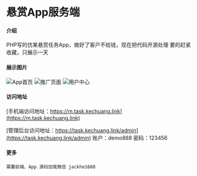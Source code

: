# 悬赏App服务端

#### 介绍
PHP写的仿某悬赏任务App，做好了客户不给钱，现在把代码开源处理 要的赶紧收藏，只展示一天

#### 展示图片
![App首页](https://images.gitee.com/uploads/images/2020/1215/174924_121188a3_5096724.png "屏幕快照 2020-12-15 下午5.48.17.png")
![推广页面](https://images.gitee.com/uploads/images/2020/1215/175012_02039f9a_5096724.png "屏幕快照 2020-12-15 下午5.48.49.png")
![用户中心](https://images.gitee.com/uploads/images/2020/1215/175030_cb30f029_5096724.png "屏幕快照 2020-12-15 下午5.49.09.png")

#### 访问地址

[手机端访问地址：https://m.task.kechuang.link](https://m.task.kechuang.link)

[管理后台访问地址：https://task.kechuang.link/admin](https://task.kechuang.link/admin) 账户：demo888 密码：123456


#### 更多

    需要前端、App 源码加我微信 jackhe1688